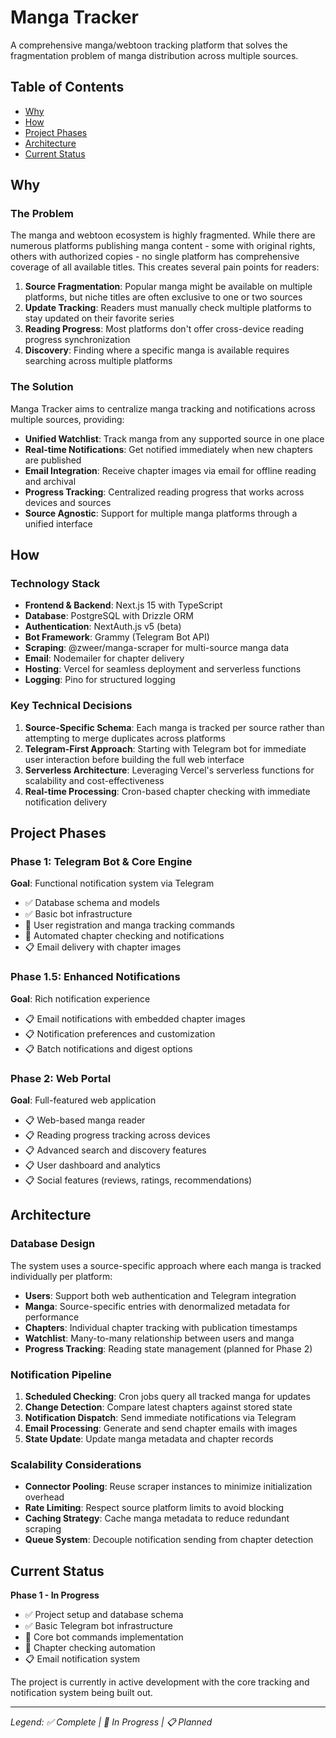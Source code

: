 # Manga Tracker

A comprehensive manga/webtoon tracking platform that solves the fragmentation problem of manga distribution across multiple sources.

## Table of Contents

- [Why](#why)
- [How](#how)
- [Project Phases](#project-phases)
- [Architecture](#architecture)
- [Current Status](#current-status)

## Why

### The Problem

The manga and webtoon ecosystem is highly fragmented. While there are numerous platforms publishing manga content - some with original rights, others with authorized copies - no single platform has comprehensive coverage of all available titles. This creates several pain points for readers:

1. **Source Fragmentation**: Popular manga might be available on multiple platforms, but niche titles are often exclusive to one or two sources
2. **Update Tracking**: Readers must manually check multiple platforms to stay updated on their favorite series
3. **Reading Progress**: Most platforms don't offer cross-device reading progress synchronization
4. **Discovery**: Finding where a specific manga is available requires searching across multiple platforms

### The Solution

Manga Tracker aims to centralize manga tracking and notifications across multiple sources, providing:

- **Unified Watchlist**: Track manga from any supported source in one place
- **Real-time Notifications**: Get notified immediately when new chapters are published
- **Email Integration**: Receive chapter images via email for offline reading and archival
- **Progress Tracking**: Centralized reading progress that works across devices and sources
- **Source Agnostic**: Support for multiple manga platforms through a unified interface

## How

### Technology Stack

- **Frontend & Backend**: Next.js 15 with TypeScript
- **Database**: PostgreSQL with Drizzle ORM
- **Authentication**: NextAuth.js v5 (beta)
- **Bot Framework**: Grammy (Telegram Bot API)
- **Scraping**: @zweer/manga-scraper for multi-source manga data
- **Email**: Nodemailer for chapter delivery
- **Hosting**: Vercel for seamless deployment and serverless functions
- **Logging**: Pino for structured logging

### Key Technical Decisions

1. **Source-Specific Schema**: Each manga is tracked per source rather than attempting to merge duplicates across platforms
2. **Telegram-First Approach**: Starting with Telegram bot for immediate user interaction before building the full web interface
3. **Serverless Architecture**: Leveraging Vercel's serverless functions for scalability and cost-effectiveness
4. **Real-time Processing**: Cron-based chapter checking with immediate notification delivery

## Project Phases

### Phase 1: Telegram Bot & Core Engine
**Goal**: Functional notification system via Telegram

- ✅ Database schema and models
- ✅ Basic bot infrastructure
- 🔄 User registration and manga tracking commands
- 🔄 Automated chapter checking and notifications
- 📋 Email delivery with chapter images

### Phase 1.5: Enhanced Notifications
**Goal**: Rich notification experience

- 📋 Email notifications with embedded chapter images
- 📋 Notification preferences and customization
- 📋 Batch notifications and digest options

### Phase 2: Web Portal
**Goal**: Full-featured web application

- 📋 Web-based manga reader
- 📋 Reading progress tracking across devices
- 📋 Advanced search and discovery features
- 📋 User dashboard and analytics
- 📋 Social features (reviews, ratings, recommendations)

## Architecture

### Database Design

The system uses a source-specific approach where each manga is tracked individually per platform:

- **Users**: Support both web authentication and Telegram integration
- **Manga**: Source-specific entries with denormalized metadata for performance
- **Chapters**: Individual chapter tracking with publication timestamps
- **Watchlist**: Many-to-many relationship between users and manga
- **Progress Tracking**: Reading state management (planned for Phase 2)

### Notification Pipeline

1. **Scheduled Checking**: Cron jobs query all tracked manga for updates
2. **Change Detection**: Compare latest chapters against stored state
3. **Notification Dispatch**: Send immediate notifications via Telegram
4. **Email Processing**: Generate and send chapter emails with images
5. **State Update**: Update manga metadata and chapter records

### Scalability Considerations

- **Connector Pooling**: Reuse scraper instances to minimize initialization overhead
- **Rate Limiting**: Respect source platform limits to avoid blocking
- **Caching Strategy**: Cache manga metadata to reduce redundant scraping
- **Queue System**: Decouple notification sending from chapter detection

## Current Status

**Phase 1 - In Progress**

- ✅ Project setup and database schema
- ✅ Basic Telegram bot infrastructure
- 🔄 Core bot commands implementation
- 🔄 Chapter checking automation
- 📋 Email notification system

The project is currently in active development with the core tracking and notification system being built out.

---

*Legend: ✅ Complete | 🔄 In Progress | 📋 Planned*
